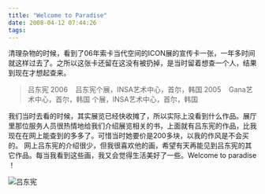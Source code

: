 ```yaml
---
title: "Welcome to Paradise"
date: 2008-04-12 07:44:26
tags:
---
```


清理杂物的时候，看到了06年索卡当代空间的ICON展的宣传卡一张，一年多时间就这样过去了。之所以这张卡还留在这没有被扔掉，是当时留着想查一个人，结果到现在才想起查来。

> 吕东宪 2006    吕东宪个展，INSA艺术中心，首尔，韩国 2005    Gana艺术中心，首尔，韩国 个展，INSA艺术中心，首尔，韩国

我们当时去看的时候，其实展览已经快收摊了，所以实际上没看到什么作品。展厅里那位服务人员很热情地给我们介绍展览相关的书，上面就有吕东宪的作品，比我现在在网上能查到的多多了。可惜当时她要价是200多块，以我的作风是不会买的。 网上吕东宪的介绍很少，但我很喜欢他的画，希望有天再能见到吕东宪的其它作品。每当我看到这些画，我又会觉得生活美好了一些。Welcome to paradise ！ 

![吕东宪](../../../images/2008/jv0an4tx1.jpg)
